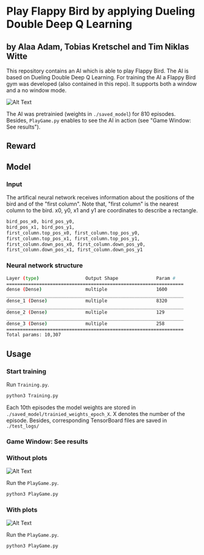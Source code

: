 # Play Flappy Bird by applying Dueling Double Deep Q Learning 
## by Alaa Adam, Tobias Kretschel and Tim Niklas Witte 

This repository contains an AI which is able to play Flappy Bird.
The AI is based on Dueling Double Deep Q Learning.
For training the AI a Flappy Bird gym was developed (also contained in this repo).
It supports both a window and a no window mode.

![Alt Text](./media/game_window.gif)

The AI was pretrainied (weights in `./saved_model`) for 810 episodes. 
Besides, `PlayGame.py` enables to see the AI in action (see "Game Window: See results").

## Reward

## Model

### Input 
The artifical neural network receives information about the positions of the 
bird and of the "first column".
Note that, "first column" is the nearest column to the bird.
x0, y0, x1 and y1 are coordinates to describe a rectangle.

```python
bird_pos_x0, bird_pos_y0,
bird_pos_x1, bird_pos_y1,
first_column.top_pos_x0, first_column.top_pos_y0,
first_column.top_pos_x1, first_column.top_pos_y1,
first_column.down_pos_x0, first_column.down_pos_y0,
first_column.down_pos_x1, first_column.down_pos_y1
```

### Neural network structure

```bash
Layer (type)                 Output Shape              Param #   
=================================================================
dense (Dense)                multiple                  1600      
_________________________________________________________________
dense_1 (Dense)              multiple                  8320      
_________________________________________________________________
dense_2 (Dense)              multiple                  129       
_________________________________________________________________
dense_3 (Dense)              multiple                  258       
=================================================================
Total params: 10,307
```

## Usage

### Start training

Run `Training.py`.

```bash
python3 Training.py
```

Each 10th episodes the model weights are stored in `./saved_model/trainied_weights_epoch_X`.
X denotes the number of the episode.
Besides, corresponding TensorBoard files are saved in `./test_logs/`

### Game Window: See results  

### Without plots

![Alt Text](./media/game_window.gif)

Run the `PlayGame.py`.

```bash
python3 PlayGame.py
```

### With plots

![Alt Text](./media/game_window_plots.gif)

Run the `PlayGame.py`.

```bash
python3 PlayGame.py
```
